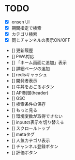 # TODO
- [x] onsen UI
- [x] 期間指定で検索
- [x] カテゴリ検索
- [x] 同じチャンネルの表示ON/OFF
- [] 更新履歴
- [] PWA対応
- [] 「ホーム画面に追加」表示
- [] 詳細ページの追加
- [] redisキャッシュ
- [] 開発者表示
- [] 牛丼をおごるボタン
- [] API制御(header)
- [] GSC
- [] 検索条件の保存
- [] もっと見る
- [] 環境変数が取得できない
- [] inputの表示を切り替える
- [] スクロールトップ
- [] metaタグ
- [] 人気カテゴリ表示
- [] チャンネル登録ボタン
- [] 評価ボタン
